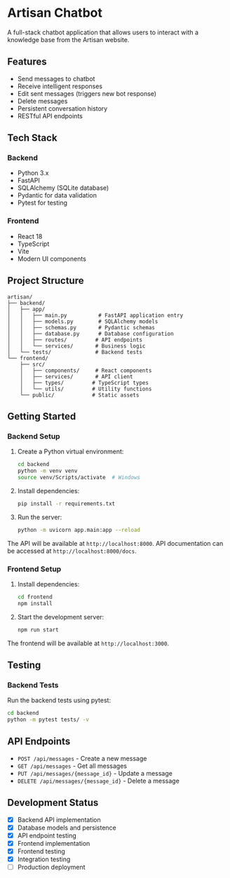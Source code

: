 # Artisan Chatbot

A full-stack chatbot application that allows users to interact with a knowledge base from the Artisan website.

## Features

- Send messages to chatbot
- Receive intelligent responses
- Edit sent messages (triggers new bot response)
- Delete messages
- Persistent conversation history
- RESTful API endpoints

## Tech Stack

### Backend

- Python 3.x
- FastAPI
- SQLAlchemy (SQLite database)
- Pydantic for data validation
- Pytest for testing

### Frontend

- React 18
- TypeScript
- Vite
- Modern UI components

## Project Structure

```
artisan/
├── backend/
│   ├── app/
│   │   ├── main.py          # FastAPI application entry
│   │   ├── models.py        # SQLAlchemy models
│   │   ├── schemas.py       # Pydantic schemas
│   │   ├── database.py      # Database configuration
│   │   ├── routes/         # API endpoints
│   │   └── services/       # Business logic
│   └── tests/              # Backend tests
└── frontend/
    ├── src/
    │   ├── components/     # React components
    │   ├── services/       # API client
    │   ├── types/         # TypeScript types
    │   └── utils/         # Utility functions
    └── public/            # Static assets
```

## Getting Started

### Backend Setup

1. Create a Python virtual environment:

   ```bash
   cd backend
   python -m venv venv
   source venv/Scripts/activate  # Windows
   ```

2. Install dependencies:

   ```bash
   pip install -r requirements.txt
   ```

3. Run the server:
   ```bash
   python -m uvicorn app.main:app --reload
   ```

The API will be available at `http://localhost:8000`. API documentation can be accessed at `http://localhost:8000/docs`.

### Frontend Setup

1. Install dependencies:

   ```bash
   cd frontend
   npm install
   ```

2. Start the development server:
   ```bash
   npm run start
   ```

The frontend will be available at `http://localhost:3000`.

## Testing

### Backend Tests

Run the backend tests using pytest:

```bash
cd backend
python -m pytest tests/ -v
```

## API Endpoints

- `POST /api/messages` - Create a new message
- `GET /api/messages` - Get all messages
- `PUT /api/messages/{message_id}` - Update a message
- `DELETE /api/messages/{message_id}` - Delete a message

## Development Status

- [x] Backend API implementation
- [x] Database models and persistence
- [x] API endpoint testing
- [x] Frontend implementation
- [x] Frontend testing
- [x] Integration testing
- [ ] Production deployment
